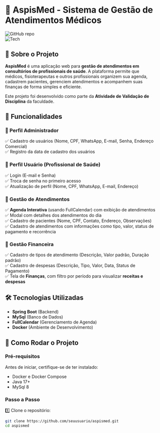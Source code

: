 # 🐍 AspisMed - Sistema de Gestão de Atendimentos Médicos  

![GitHub repo](https://img.shields.io/badge/Status-Em%20desenvolvimento-orange)  
![Tech](https://img.shields.io/badge/Tech-Java%20%7C%20MySql%20%7C%20Docker-blue)  

## 📌 Sobre o Projeto  
**AspisMed** é uma aplicação web para **gestão de atendimentos em consultórios de profissionais de saúde**. A plataforma permite que médicos, fisioterapeutas e outros profissionais organizem sua agenda, cadastrem pacientes, gerenciem atendimentos e acompanhem suas finanças de forma simples e eficiente.  

Este projeto foi desenvolvido como parte da **Atividade de Validação de Disciplina** da faculdade.  

## 🚀 Funcionalidades  

### 🔹 Perfil Administrador  
✅ Cadastro de usuários (Nome, CPF, WhatsApp, E-mail, Senha, Endereço Comercial)  
✅ Registro da data de cadastro dos usuários  

### 🔹 Perfil Usuário (Profissional de Saúde)  
✅ Login (E-mail e Senha)  
✅ Troca de senha no primeiro acesso  
✅ Atualização de perfil (Nome, CPF, WhatsApp, E-mail, Endereço)  

### 🔹 Gestão de Atendimentos  
✅ **Agenda Interativa** (usando FullCalendar) com exibição de atendimentos  
✅ Modal com detalhes dos atendimentos do dia  
✅ Cadastro de pacientes (Nome, CPF, Contato, Endereço, Observações)  
✅ Cadastro de atendimentos com informações como tipo, valor, status de pagamento e recorrência  

### 🔹 Gestão Financeira  
✅ Cadastro de tipos de atendimento (Descrição, Valor padrão, Duração padrão)  
✅ Cadastro de despesas (Descrição, Tipo, Valor, Data, Status de Pagamento)  
✅ Tela de **Finanças**, com filtro por período para visualizar **receitas e despesas**  

## 🛠 Tecnologias Utilizadas  
- **Spring Boot** (Backend)  
- **MySql** (Banco de Dados)  
- **FullCalendar** (Gerenciamento de Agenda)  
- **Docker** (Ambiente de Desenvolvimento)  

## 📂 Como Rodar o Projeto  

### **Pré-requisitos**  
Antes de iniciar, certifique-se de ter instalado:  
- Docker e Docker Compose  
- Java 17+  
- MySql 8  

### **Passo a Passo**  

1️⃣ Clone o repositório:  
```bash
git clone https://github.com/seuusuario/aspismed.git
cd aspismed
